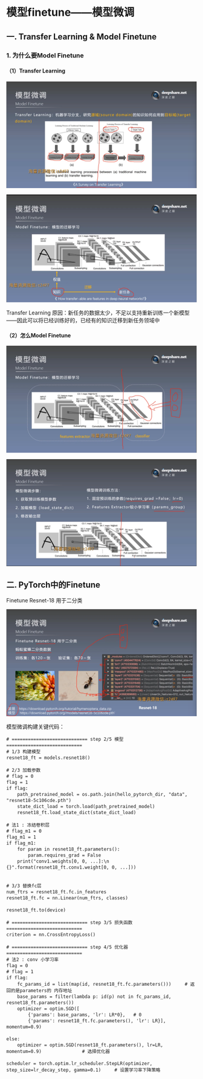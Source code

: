 # 模型finetune——模型微调
## 一. Transfer Learning & Model Finetune
### 1. 为什么要Model Finetune
#### （1）Transfer Learning
![1](ai-self-learning-main/从python开始的ai学习/深度学习%20pytorch/26.%20模型finetune/pcs/1.png "1")

![2](ai-self-learning-main/从python开始的ai学习/深度学习%20pytorch/26.%20模型finetune/pcs/2.png "2")

Transfer Learning 原因：新任务的数据太少，不足以支持重新训练一个新模型——因此可以将已经训练好的，已经有的知识迁移到新任务领域中
#### （2）怎么Model Finetune
![3](ai-self-learning-main/从python开始的ai学习/深度学习%20pytorch/26.%20模型finetune/pcs/3.png "3")

![4](ai-self-learning-main/从python开始的ai学习/深度学习%20pytorch/26.%20模型finetune/pcs/4.png "4")

## 二. PyTorch中的Finetune
Finetune Resnet-18 用于二分类

![5](ai-self-learning-main/从python开始的ai学习/深度学习%20pytorch/26.%20模型finetune/pcs/5.png "5")

模型微调构建关键代码：
```
# ============================ step 2/5 模型 ============================
# 1/3 构建模型
resnet18_ft = models.resnet18()

# 2/3 加载参数
# flag = 0
flag = 1
if flag:
    path_pretrained_model = os.path.join(hello_pytorch_dir, "data", "resnet18-5c106cde.pth")
    state_dict_load = torch.load(path_pretrained_model)
    resnet18_ft.load_state_dict(state_dict_load)

# 法1 : 冻结卷积层
# flag_m1 = 0
flag_m1 = 1
if flag_m1:
    for param in resnet18_ft.parameters():
        param.requires_grad = False
    print("conv1.weights[0, 0, ...]:\n {}".format(resnet18_ft.conv1.weight[0, 0, ...]))


# 3/3 替换fc层
num_ftrs = resnet18_ft.fc.in_features
resnet18_ft.fc = nn.Linear(num_ftrs, classes)

resnet18_ft.to(device)

# ============================ step 3/5 损失函数 ============================
criterion = nn.CrossEntropyLoss()

# ============================ step 4/5 优化器 ============================
# 法2 : conv 小学习率
flag = 0
# flag = 1
if flag:
    fc_params_id = list(map(id, resnet18_ft.fc.parameters()))     # 返回的是parameters的 内存地址
    base_params = filter(lambda p: id(p) not in fc_params_id, resnet18_ft.parameters())
    optimizer = optim.SGD([
        {'params': base_params, 'lr': LR*0},   # 0
        {'params': resnet18_ft.fc.parameters(), 'lr': LR}], momentum=0.9)

else:
    optimizer = optim.SGD(resnet18_ft.parameters(), lr=LR, momentum=0.9)               # 选择优化器

scheduler = torch.optim.lr_scheduler.StepLR(optimizer, step_size=lr_decay_step, gamma=0.1)     # 设置学习率下降策略
```





